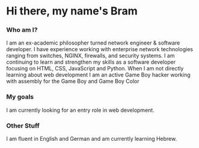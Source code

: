 # Hi there, my name's Bram

### Who am I?
I am an ex-academic philosopher turned network engineer & software developer.
I have experience working with enterprise network technologies ranging from switches, NGINX, firewalls, and security systems.
I am continuing to learn and strengthen my skills as a software developer focusing on HTML, CSS, JavaScript and Python.
When I am not directly learning about web development I am an active Game Boy hacker working with assembly for the Game Boy and Game Boy Color

### My goals
I am currently looking for an entry role in web development.

### Other Stuff
I am fluent in English and German and am currently learning Hebrew.
